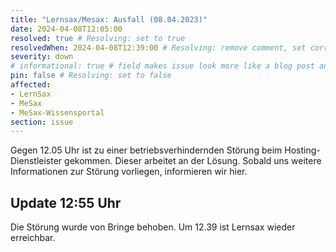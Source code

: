 ```yaml
---
title: "Lernsax/Mesax: Ausfall (08.04.2023)"
date: 2024-04-08T12:05:00
resolved: true # Resolving: set to true
resolvedWhen: 2024-04-08T12:39:00 # Resolving: remove comment, set correct end datetime
severity: down
# informational: true # field makes issue look more like a blog post and removes any references to downtime length
pin: false # Resolving: set to false
affected:
- LernSax
- MeSax
- MeSax-Wissensportal
section: issue
---
```




Gegen 12.05 Uhr ist zu einer betriebsverhindernden Störung beim Hosting-Dienstleister gekommen. Dieser arbeitet an der Lösung. Sobald uns weitere Informationen zur Störung vorliegen, informieren wir hier.

## Update 12:55 Uhr

Die Störung wurde von Bringe behoben. Um 12.39 ist Lernsax wieder erreichbar.